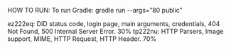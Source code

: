 HOW TO RUN:
To run Gradle: gradle run --args=”80 public”

ez222eq: DID status code, login page, main arguments, credentials, 404 Not Found, 500 Internal Server Error. 30%
tp222nu: HTTP Parsers, Image support, MIME, HTTP Request, HTTP Header. 70%